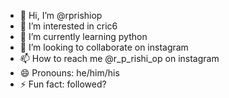 - 👋 Hi, I’m @rprishiop
- 👀 I’m interested in cric6
- 🌱 I’m currently learning python 
- 💞️ I’m looking to collaborate on instagram
- 📫 How to reach me @r_p_rishi_op on instagram 
- 😄 Pronouns: he/him/his
- ⚡ Fun fact: followed?

<!---
rprishiop/rprishiop is a ✨ special ✨ repository because its `README.md` (this file) appears on your GitHub profile.
You can click the Preview link to take a look at your changes.
--->
